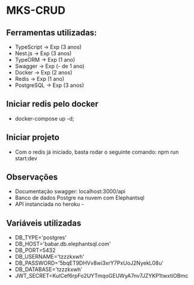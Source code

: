 # MKS-CRUD

## Ferramentas utilizadas:
- TypeScript -> Exp (3 anos)
- Nest.js -> Exp (3 anos)
- TypeORM -> Exp (1 ano)
- Swagger -> Exp (- de 1 ano)
- Docker -> Exp (2 anos)
- Redis -> Exp (1 ano)
- PostgreSQL -> Exp (3 anos)

## Iniciar redis pelo docker 
- docker-compose up -d;

## Iniciar projeto
- Com o redis já iniciado, basta rodar o seguinte comando: npm run start:dev

## Observações
- Documentação swagger: localhost:3000/api 
- Banco de dados Postgre na nuvem com Elephantsql
- API instanciada no heroku - 

## Variáveis utilizadas
- DB_TYPE='postgres'
- DB_HOST='babar.db.elephantsql.com'
- DB_PORT=5432
- DB_USERNAME='tzzzkxwh'
- DB_PASSWORD='5bqET9DHVv8wi3xrY7PxUoJ2NyekL08u'
- DB_DATABASE='tzzzkxwh'
- JWT_SECRET=KulCef6rpFo2UYTmqoGEUWyA7nv7JZYKP1twxtiOBmc
